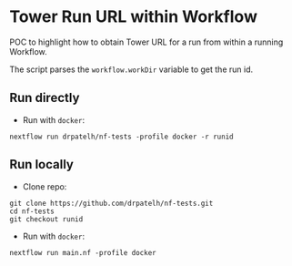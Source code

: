 # Tower Run URL within Workflow

POC to highlight how to obtain Tower URL for a run from within a running Workflow.

The script parses the `workflow.workDir` variable to get the run id.

## Run directly

- Run with `docker`:

```
nextflow run drpatelh/nf-tests -profile docker -r runid
```

## Run locally

- Clone repo:

```
git clone https://github.com/drpatelh/nf-tests.git
cd nf-tests
git checkout runid
```

- Run with `docker`:

```
nextflow run main.nf -profile docker
```
